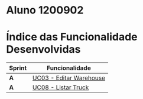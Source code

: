 **Aluno 1200902**
===============================

# Índice das Funcionalidade Desenvolvidas

| Sprint | Funcionalidade                                  |
|--------|-------------------------------------------------|
| **A**  | [UC03 - Editar Warehouse](GestArm_API_Wiki/UseCases/UC3/) |
| **A**  | [UC08 - Listar Truck](GestLog_API_Wiki/UseCases/UC8/) |
